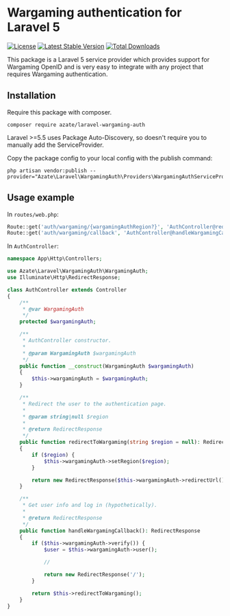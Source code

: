 # Wargaming authentication for Laravel 5
[![License](https://poser.pugx.org/azate/laravel-wargaming-auth/license)](https://packagist.org/packages/azate/laravel-wargaming-auth)
[![Latest Stable Version](https://poser.pugx.org/azate/laravel-wargaming-auth/v/stable)](https://packagist.org/packages/azate/laravel-wargaming-auth)
[![Total Downloads](https://poser.pugx.org/azate/laravel-wargaming-auth/downloads)](https://packagist.org/packages/azate/laravel-wargaming-auth)

This package is a Laravel 5 service provider which provides support for Wargaming OpenID and is very easy to integrate with any project that requires Wargaming authentication.

## Installation
Require this package with composer.
```shell
composer require azate/laravel-wargaming-auth
```
Laravel >=5.5 uses Package Auto-Discovery, so doesn't require you to manually add the ServiceProvider.

Copy the package config to your local config with the publish command:

```shell
php artisan vendor:publish --provider="Azate\Laravel\WargamingAuth\Providers\WargamingAuthServiceProvider"
```
## Usage example
In `routes/web.php`:
```php
Route::get('auth/wargaming/{wargamingAuthRegion?}', 'AuthController@redirectToWargaming')->name('auth.wargaming');
Route::get('auth/wargaming/callback', 'AuthController@handleWargamingCallback')->name('auth.wargaming.handle');
```

In `AuthController`:
```php
namespace App\Http\Controllers;

use Azate\Laravel\WargamingAuth\WargamingAuth;
use Illuminate\Http\RedirectResponse;

class AuthController extends Controller
{
    /**
     * @var WargamingAuth
     */
    protected $wargamingAuth;

    /**
     * AuthController constructor.
     *
     * @param WargamingAuth $wargamingAuth
     */
    public function __construct(WargamingAuth $wargamingAuth)
    {
        $this->wargamingAuth = $wargamingAuth;
    }

    /**
     * Redirect the user to the authentication page.
     *
     * @param string|null $region
     *
     * @return RedirectResponse
     */
    public function redirectToWargaming(string $region = null): RedirectResponse
    {
        if ($region) {
            $this->wargamingAuth->setRegion($region);
        }

        return new RedirectResponse($this->wargamingAuth->redirectUrl());
    }

    /**
     * Get user info and log in (hypothetically).
     *
     * @return RedirectResponse
     */
    public function handleWargamingCallback(): RedirectResponse
    {
        if ($this->wargamingAuth->verify()) {
            $user = $this->wargamingAuth->user();

            //

            return new RedirectResponse('/');
        }

        return $this->redirectToWargaming();
    }
}
```
